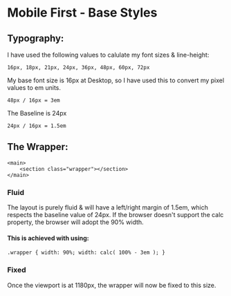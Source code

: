 # Mobile First - Base Styles

## Typography:

I have used the following values to calulate my font sizes & line-height: 
```
16px, 18px, 21px, 24px, 36px, 48px, 60px, 72px
```
My base font size is 16px at Desktop, so I have used this to convert my pixel values to em units. 
```
48px / 16px = 3em
```
The Baseline is 24px
```
24px / 16px = 1.5em
```

## The Wrapper:

```
<main>
	<section class="wrapper"></section>
</main>
```

### Fluid

The layout is purely fluid & will have a left/right margin of 1.5em, which respects the baseline value of 24px. 
If the browser doesn't support the calc property, the browser will adopt the 90% width.

#### This is achieved with using: 
```
.wrapper { width: 90%; width: calc( 100% - 3em ); }
```

### Fixed

Once the viewport is at 1180px, the wrapper will now be fixed to this size.




